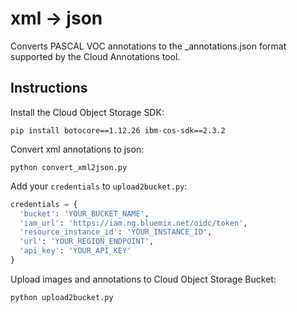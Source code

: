 # xml → json
Converts PASCAL VOC annotations to the \_annotations.json format supported by the Cloud Annotations tool.

## Instructions
Install the Cloud Object Storage SDK:
```
pip install botocore==1.12.26 ibm-cos-sdk==2.3.2
```

Convert xml annotations to json:
```
python convert_xml2json.py
```

Add your `credentials` to `upload2bucket.py`:
```python
credentials = {
  'bucket': 'YOUR_BUCKET_NAME',
  'iam_url': 'https://iam.ng.bluemix.net/oidc/token',
  'resource_instance_id': 'YOUR_INSTANCE_ID',
  'url': 'YOUR_REGION_ENDPOINT',
  'api_key': 'YOUR_API_KEY'
}
```

Upload images and annotations to Cloud Object Storage Bucket:
```
python upload2bucket.py
```
